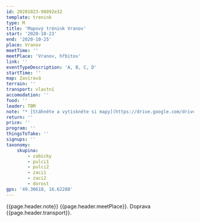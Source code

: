```yaml
---
id: 20201023-98892e32
template: trenink
type: M
title: 'Mapový trénink Vranov'
start: '2020-10-23'
end: '2020-10-25'
place: Vranov
meetTime: ''
meetPlace: 'Vranov, hřbitov'
link: ''
eventTypeDescription: 'A, B, C, D'
startTime: ''
map: Zavíravá
terrain: ''
transport: vlastní
accomodation: ''
food: ''
leader: TBM
note: "* [Stáhněte a vytiskněte si mapy](https://drive.google.com/drive/folders/1UUEaLXs3UpV2j9jK_m6z6__vJvOMkXCl?usp=sharing)\r\n* na kontrolách budou fábory z mlíka\r\n* [tabulka příjezdů a startů](https://docs.google.com/spreadsheets/d/1VUcqLC1hWu38q0n7QTAcFc4BIrffq3IqpPMk3e-53io/edit?usp=sharing)\r\n* Dodržujte, prosím, anticovid pravidla, ať minimalizujeme možnost přenosu viru"
return: ''
price: ''
program: ''
thingsToTake: ''
signups: ''
taxonomy:
    skupina:
        - zabicky
        - pulci1
        - pulci2
        - zaci1
        - zaci2
        - dorost
gps: '49.30618, 16.62288'
---
```


{{page.header.note}}
 {{page.header.meetPlace}}. Doprava {{page.header.transport}}.
